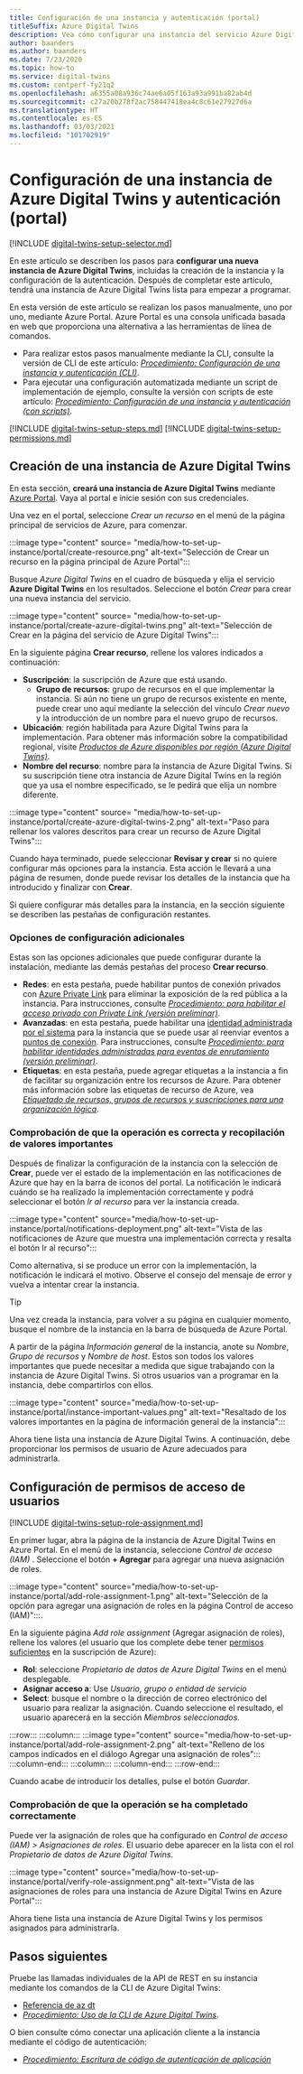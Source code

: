 ```yaml
---
title: Configuración de una instancia y autenticación (portal)
titleSuffix: Azure Digital Twins
description: Vea cómo configurar una instancia del servicio Azure Digital Twins mediante Azure Portal.
author: baanders
ms.author: baanders
ms.date: 7/23/2020
ms.topic: how-to
ms.service: digital-twins
ms.custom: contperf-fy21q2
ms.openlocfilehash: a6355a08a936c74ae6a05f163a93a991ba82ab4d
ms.sourcegitcommit: c27a20b278f2ac758447418ea4c8c61e27927d6a
ms.translationtype: HT
ms.contentlocale: es-ES
ms.lasthandoff: 03/03/2021
ms.locfileid: "101702919"
---
```

# <a name="set-up-an-azure-digital-twins-instance-and-authentication-portal"></a>Configuración de una instancia de Azure Digital Twins y autenticación (portal)

[!INCLUDE [digital-twins-setup-selector.md](../../includes/digital-twins-setup-selector.md)]

En este artículo se describen los pasos para **configurar una nueva instancia de Azure Digital Twins**, incluidas la creación de la instancia y la configuración de la autenticación. Después de completar este artículo, tendrá una instancia de Azure Digital Twins lista para empezar a programar.

En esta versión de este artículo se realizan los pasos manualmente, uno por uno, mediante Azure Portal. Azure Portal es una consola unificada basada en web que proporciona una alternativa a las herramientas de línea de comandos.
* Para realizar estos pasos manualmente mediante la CLI, consulte la versión de CLI de este artículo: [*Procedimiento: Configuración de una instancia y autenticación (CLI)*](how-to-set-up-instance-cli.md).
* Para ejecutar una configuración automatizada mediante un script de implementación de ejemplo, consulte la versión con scripts de este artículo: [*Procedimiento: Configuración de una instancia y autenticación (con scripts)*](how-to-set-up-instance-scripted.md).

[!INCLUDE [digital-twins-setup-steps.md](../../includes/digital-twins-setup-steps.md)]
[!INCLUDE [digital-twins-setup-permissions.md](../../includes/digital-twins-setup-permissions.md)]

## <a name="create-the-azure-digital-twins-instance"></a>Creación de una instancia de Azure Digital Twins

En esta sección, **creará una instancia de Azure Digital Twins** mediante [Azure Portal](https://ms.portal.azure.com/). Vaya al portal e inicie sesión con sus credenciales.

Una vez en el portal, seleccione _Crear un recurso_ en el menú de la página principal de servicios de Azure, para comenzar.

:::image type="content" source= "media/how-to-set-up-instance/portal/create-resource.png" alt-text="Selección de Crear un recurso en la página principal de Azure Portal":::

Busque *Azure Digital Twins* en el cuadro de búsqueda y elija el servicio **Azure Digital Twins** en los resultados. Seleccione el botón _Crear_ para crear una nueva instancia del servicio.

:::image type="content" source= "media/how-to-set-up-instance/portal/create-azure-digital-twins.png" alt-text="Selección de Crear en la página del servicio de Azure Digital Twins":::

En la siguiente página **Crear recurso**, rellene los valores indicados a continuación:
* **Suscripción**: la suscripción de Azure que está usando.
  - **Grupo de recursos**: grupo de recursos en el que implementar la instancia. Si aún no tiene un grupo de recursos existente en mente, puede crear uno aquí mediante la selección del vínculo *Crear nuevo* y la introducción de un nombre para el nuevo grupo de recursos.
* **Ubicación**: región habilitada para Azure Digital Twins para la implementación. Para obtener más información sobre la compatibilidad regional, visite [*Productos de Azure disponibles por región (Azure Digital Twins)*](https://azure.microsoft.com/global-infrastructure/services/?products=digital-twins).
* **Nombre del recurso**: nombre para la instancia de Azure Digital Twins. Si su suscripción tiene otra instancia de Azure Digital Twins en la región que ya usa el nombre especificado, se le pedirá que elija un nombre diferente.

:::image type="content" source= "media/how-to-set-up-instance/portal/create-azure-digital-twins-2.png" alt-text="Paso para rellenar los valores descritos para crear un recurso de Azure Digital Twins":::

Cuando haya terminado, puede seleccionar **Revisar y crear** si no quiere configurar más opciones para la instancia. Esta acción le llevará a una página de resumen, donde puede revisar los detalles de la instancia que ha introducido y finalizar con **Crear**. 

Si quiere configurar más detalles para la instancia, en la sección siguiente se describen las pestañas de configuración restantes.

### <a name="additional-setup-options"></a>Opciones de configuración adicionales

Estas son las opciones adicionales que puede configurar durante la instalación, mediante las demás pestañas del proceso **Crear recurso**.

* **Redes**: en esta pestaña, puede habilitar puntos de conexión privados con [Azure Private Link](../private-link/private-link-overview.md) para eliminar la exposición de la red pública a la instancia. Para instrucciones, consulte [*Procedimiento: para habilitar el acceso privado con Private Link (versión preliminar)*](./how-to-enable-private-link-portal.md#add-a-private-endpoint-during-instance-creation).
* **Avanzadas**: en esta pestaña, puede habilitar una [identidad administrada por el sistema](../active-directory/managed-identities-azure-resources/overview.md) para la instancia que se puede usar al reenviar eventos a [puntos de conexión](concepts-route-events.md). Para instrucciones, consulte [*Procedimiento: para habilitar identidades administradas para eventos de enrutamiento (versión preliminar)*](./how-to-enable-managed-identities-portal.md#add-a-system-managed-identity-during-instance-creation).
* **Etiquetas**: en esta pestaña, puede agregar etiquetas a la instancia a fin de facilitar su organización entre los recursos de Azure. Para obtener más información sobre las etiquetas de recurso de Azure, vea [*Etiquetado de recursos, grupos de recursos y suscripciones para una organización lógica*](../azure-resource-manager/management/tag-resources.md).

### <a name="verify-success-and-collect-important-values"></a>Comprobación de que la operación es correcta y recopilación de valores importantes

Después de finalizar la configuración de la instancia con la selección de **Crear**, puede ver el estado de la implementación en las notificaciones de Azure que hay en la barra de iconos del portal. La notificación le indicará cuándo se ha realizado la implementación correctamente y podrá seleccionar el botón _Ir al recurso_ para ver la instancia creada.

:::image type="content" source="media/how-to-set-up-instance/portal/notifications-deployment.png" alt-text="Vista de las notificaciones de Azure que muestra una implementación correcta y resalta el botón Ir al recurso":::

Como alternativa, si se produce un error con la implementación, la notificación le indicará el motivo. Observe el consejo del mensaje de error y vuelva a intentar crear la instancia.

>[!TIP]
>Una vez creada la instancia, para volver a su página en cualquier momento, busque el nombre de la instancia en la barra de búsqueda de Azure Portal.

A partir de la página *Información general* de la instancia, anote su *Nombre*, *Grupo de recursos* y *Nombre de host*. Estos son todos los valores importantes que puede necesitar a medida que sigue trabajando con la instancia de Azure Digital Twins. Si otros usuarios van a programar en la instancia, debe compartirlos con ellos.

:::image type="content" source="media/how-to-set-up-instance/portal/instance-important-values.png" alt-text="Resaltado de los valores importantes en la página de información general de la instancia":::

Ahora tiene lista una instancia de Azure Digital Twins. A continuación, debe proporcionar los permisos de usuario de Azure adecuados para administrarla.

## <a name="set-up-user-access-permissions"></a>Configuración de permisos de acceso de usuarios

[!INCLUDE [digital-twins-setup-role-assignment.md](../../includes/digital-twins-setup-role-assignment.md)]

En primer lugar, abra la página de la instancia de Azure Digital Twins en Azure Portal. En el menú de la instancia, seleccione *Control de acceso (IAM)* . Seleccione el botón **+ Agregar** para agregar una nueva asignación de roles.

:::image type="content" source="media/how-to-set-up-instance/portal/add-role-assignment-1.png" alt-text="Selección de la opción para agregar una asignación de roles en la página Control de acceso (IAM)":::.

En la siguiente página *Add role assignment* (Agregar asignación de roles), rellene los valores (el usuario que los complete debe tener [permisos suficientes](#prerequisites-permission-requirements) en la suscripción de Azure):
* **Rol**: seleccione *Propietario de datos de Azure Digital Twins* en el menú desplegable.
* **Asignar acceso a**: Use *Usuario, grupo o entidad de servicio*
* **Select**: busque el nombre o la dirección de correo electrónico del usuario para realizar la asignación. Cuando seleccione el resultado, el usuario aparecerá en la sección *Miembros seleccionados*.

:::row:::
    :::column:::
        :::image type="content" source="media/how-to-set-up-instance/portal/add-role-assignment-2.png" alt-text="Relleno de los campos indicados en el diálogo Agregar una asignación de roles":::
    :::column-end:::
    :::column:::
    :::column-end:::
:::row-end:::

Cuando acabe de introducir los detalles, pulse el botón *Guardar*.

### <a name="verify-success"></a>Comprobación de que la operación se ha completado correctamente

Puede ver la asignación de roles que ha configurado en *Control de acceso (IAM) > Asignaciones de roles*. El usuario debe aparecer en la lista con el rol *Propietario de datos de Azure Digital Twins*. 

:::image type="content" source="media/how-to-set-up-instance/portal/verify-role-assignment.png" alt-text="Vista de las asignaciones de roles para una instancia de Azure Digital Twins en Azure Portal":::

Ahora tiene lista una instancia de Azure Digital Twins y los permisos asignados para administrarla.

## <a name="next-steps"></a>Pasos siguientes

Pruebe las llamadas individuales de la API de REST en su instancia mediante los comandos de la CLI de Azure Digital Twins: 
* [Referencia de az dt](/cli/azure/ext/azure-iot/dt?preserve-view=true&view=azure-cli-latest)
* [*Procedimiento: Uso de la CLI de Azure Digital Twins*](how-to-use-cli.md).

O bien consulte cómo conectar una aplicación cliente a la instancia mediante el código de autenticación:
* [*Procedimiento: Escritura de código de autenticación de aplicación*](how-to-authenticate-client.md)